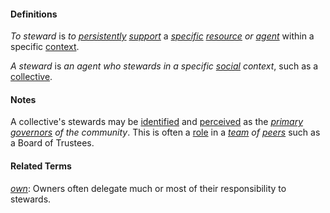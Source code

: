 #### Definitions

*To steward* is *to [persistently](https://github.com/gcassel/Modular-Organizing-Terminology/blob/master/terms/persistent.md) [support](https://github.com/gcassel/Modular-Organizing-Terminology/blob/master/terms/support.md)* a *[specific](https://github.com/gcassel/Modular-Organizing-Terminology/blob/master/terms/specific.md) [resource](https://github.com/gcassel/Modular-Organizing-Terminology/blob/master/terms/resource.md) or [agent](https://github.com/gcassel/Modular-Organizing-Terminology/blob/master/terms/agent.md)* within a specific [context](https://github.com/gcassel/Modular-Organizing-Terminology/blob/master/terms/context.md).

*A steward* is *an agent who stewards in a specific [social](https://github.com/gcassel/Modular-Organizing-Terminology/blob/master/terms/social.md) context*, such as a [collective](https://github.com/gcassel/Modular-Organizing-Terminology/blob/master/terms/collective.md).

#### Notes

A collective's stewards may be [identified](https://github.com/gcassel/Modular-Organizing-Terminology/blob/master/terms/identify.md) and [perceived](https://github.com/gcassel/Modular-Organizing-Terminology/blob/master/terms/perceive.md) as the *[primary](https://github.com/gcassel/Modular-Organizing-Terminology/blob/master/terms/base.md) [governors](https://github.com/gcassel/Modular-Organizing-Terminology/blob/master/terms/govern.md) of the community*.  This is often a [role](https://github.com/gcassel/Modular-Organizing-Terminology/blob/master/terms/role.md) in a *[team](https://github.com/gcassel/Modular-Organizing-Terminology/blob/master/terms/team.md) of [peers](https://github.com/gcassel/Modular-Organizing-Terminology/blob/master/terms/peer.md)* such as a Board of Trustees.

#### Related Terms

*[own](https://github.com/gcassel/Modular-Organizing-Terminology/blob/master/terms/own.md)*:  Owners often delegate much or most of their responsibility to stewards.
